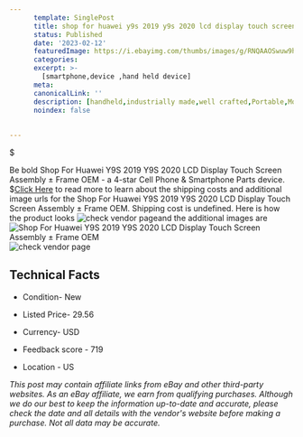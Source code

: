 ```yaml
---
      template: SinglePost
      title: shop for huawei y9s 2019 y9s 2020 lcd display touch screen assembly frame oem
      status: Published
      date: '2023-02-12'
      featuredImage: https://i.ebayimg.com/thumbs/images/g/RNQAAOSwuw9hsadV/s-l225.jpg
      categories: 
      excerpt: >-
        [smartphone,device ,hand held device]
      meta:
      canonicalLink: ''
      description: [handheld,industrially made,well crafted,Portable,Mobile,Compact,Convenient,Lightweight,Maneuverable,Man-portable,Miniature,Carriable,Hand-held,Light,Holdable,Transportable,Mobile device,Pocket-sized,On-the-go,Wireless,Cordless,Compact size,Convenient size, smartphone,device ,hand held device]
      noindex: false
      
        
---
```

$

Be bold Shop For Huawei Y9S 2019 Y9S 2020 LCD Display Touch Screen Assembly ± Frame OEM - a 4-star Cell Phone & Smartphone Parts device.
$[Click Here](https://www.ebay.com/itm/234325944127?hash=item368eea273f%3Ag%3ARNQAAOSwuw9hsadV&mkevt=1&mkcid=1&mkrid=711-53200-19255-0&campid=%253CePNCampaignId%253E&customid=%253CreferenceId%253E&toolid=10049) to read more to learn about the shipping costs and additional image urls for the Shop For Huawei Y9S 2019 Y9S 2020 LCD Display Touch Screen Assembly ± Frame OEM. Shipping cost is undefined. Here is how the product looks ![check vendor page](https://i.ebayimg.com/thumbs/images/g/RNQAAOSwuw9hsadV/s-l225.jpg)and the additional images are![Shop For Huawei Y9S 2019 Y9S 2020 LCD Display Touch Screen Assembly ± Frame OEM](https://i.ebayimg.com/images/g/RNQAAOSwuw9hsadV/s-l1200.jpg)![check vendor page](https://origin-galleryplus.ebayimg.com/ws/web/234325944127_2_0_1/225x225.jpg,https://origin-galleryplus.ebayimg.com/ws/web/234325944127_3_0_1/225x225.jpg,https://origin-galleryplus.ebayimg.com/ws/web/234325944127_4_0_1/225x225.jpg,https://origin-galleryplus.ebayimg.com/ws/web/234325944127_5_0_1/225x225.jpg,https://origin-galleryplus.ebayimg.com/ws/web/234325944127_6_0_1/225x225.jpg,https://origin-galleryplus.ebayimg.com/ws/web/234325944127_7_0_1/225x225.jpg)



 ## Technical Facts 



     
      

 - Condition- New 


      

 - Listed Price- 29.56 


      

 - Currency- USD 


      

 - Feedback score - 719 


      

 - Location - US 


      
      

 *_This post may contain affiliate links from eBay and other third-party websites. As an eBay affiliate, we earn from qualifying purchases. Although we do our best to keep the information up-to-date and accurate, please check the date and all details with the vendor's website before making a purchase. Not all data may be accurate._*






